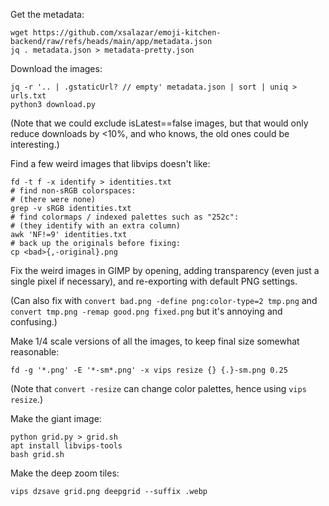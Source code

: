 Get the metadata:

    wget https://github.com/xsalazar/emoji-kitchen-backend/raw/refs/heads/main/app/metadata.json
    jq . metadata.json > metadata-pretty.json

Download the images:

    jq -r '.. | .gstaticUrl? // empty' metadata.json | sort | uniq > urls.txt
    python3 download.py

(Note that we could exclude isLatest==false images, but that would only reduce downloads by <10%, and who knows, the old ones could be interesting.)

Find a few weird images that libvips doesn't like:

    fd -t f -x identify > identities.txt
    # find non-sRGB colorspaces:
    # (there were none)
    grep -v sRGB identities.txt
    # find colormaps / indexed palettes such as "252c":
    # (they identify with an extra column)
    awk 'NF!=9' identities.txt
    # back up the originals before fixing:
    cp <bad>{,-original}.png

Fix the weird images in GIMP by opening, adding transparency (even just a single pixel if necessary), and re-exporting with default PNG settings.

(Can also fix with `convert bad.png -define png:color-type=2 tmp.png` and `convert tmp.png -remap good.png fixed.png` but it's annoying and confusing.)

Make 1/4 scale versions of all the images, to keep final size somewhat reasonable:

    fd -g '*.png' -E '*-sm*.png' -x vips resize {} {.}-sm.png 0.25

(Note that `convert -resize` can change color palettes, hence using `vips resize`.)

Make the giant image:

    python grid.py > grid.sh
    apt install libvips-tools
    bash grid.sh

Make the deep zoom tiles:

    vips dzsave grid.png deepgrid --suffix .webp
